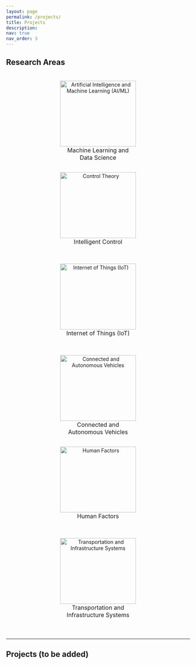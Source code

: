 ```yaml
---
layout: page
permalink: /projects/
title: Projects
description: 
nav: true
nav_order: 3
---
```

<h2 style="text-align: left;">Research Areas</h2>

<div style="text-align:center; display:flex; flex-wrap:wrap; justify-content:center; align-items:center;">
  <div style="margin: 6px; max-height: 360px;">
    <div style="width: 288px;">
      <figure>
        <img src="../../assets/img/projects_photo/AI-CV2.png" alt="Artificial Intelligence and Machine Learning (AI/ML)" style="width: 100%; height: 180px; display: block; margin: 0 auto;">
        <figcaption style="height: 30px; font-size: 16px; text-align: center; word-wrap: break-word;">Machine Learning and <br> Data Science</figcaption>
      </figure>
    </div>
  </div>
  <div style="margin: 6px; max-height: 360px;">
    <div style="width: 288px;">
      <figure>
        <img src="../../assets/img/projects_photo/control.jpg" alt="Control Theory" style="width: 100%; height: 180px; display: block; margin: 0 auto;">
        <figcaption style="height: 30px; font-size: 16px; text-align: center; word-wrap: break-word;">Intelligent Control</figcaption>
      </figure>
    </div>
  </div>
  <div style="margin: 6px; max-height: 360px;">
    <div style="width: 288px;">
      <figure>
        <img src="../../assets/img/projects_photo/IoT-2.png" alt="Internet of Things (IoT)" style="width: 100%; height: 180px; display: block; margin: 0 auto;">
        <figcaption style="height: 30px; font-size: 16px; text-align: center; word-wrap: break-word;">Internet of Things (IoT)</figcaption>
      </figure>
    </div>
  </div>
  <div style="margin: 6px; max-height: 360px;">
    <div style="width: 288px;">
      <figure>
        <img src="../../assets/img/projects_photo/CAV1.png" alt="Connected and Autonomous Vehicles" style="width: 100%; height: 180px; display: block; margin: 0 auto;">
        <figcaption style="height: 30px; font-size: 16px; text-align: center; word-wrap: break-word;">Connected and Autonomous Vehicles</figcaption>
      </figure>
    </div>
  </div>
  <div style="margin: 6px; max-height: 360px;">
    <div style="width: 288px;">
      <figure>
        <img src="../../assets/img/projects_photo/Picture1.png" alt="Human Factors" style="width: 100%; height: 180px; display: block; margin: 0 auto;">
        <figcaption style="height: 30px; font-size: 16px; text-align: center; word-wrap: break-word;">Human Factors</figcaption>
      </figure>
    </div>
  </div>
  <div style="margin: 6px; max-height: 360px;">
    <div style="width: 288px;">
      <figure>
        <img src="../../assets/img/projects_photo/city-2.png" alt="Transportation and Infrastructure Systems" style="width: 100%; height: 180px; display: block; margin: 0 auto;">
        <figcaption style="height: 30px; font-size: 16px; text-align: center; word-wrap: break-word;">Transportation and Infrastructure Systems</figcaption>
      </figure>
    </div>
  </div>
</div>

<br> <!-- 这里插入了一个换行标签 -->

---
<h2 style="text-align: left;">Projects (to be added)</h2>

<!-- <div style="border: 1px solid #ddd; padding: 10px; border-radius: 5px; display: flex;">
  <img src="../../assets/img/projects_photo/frank-GCQ.gif" style="width: 300px; height: 250px; margin-right: 20px;">
  <div>
    <h5><strong><span style="color: #B71C1C;">Graph neural network and reinforcement learning for multi-agent cooperative control of connected autonomous vehicles</span></strong></h5>
    <h6>Publication</h6>
    <ul>
      <li>Computer‐Aided Civil and Infrastructure Engineering, 2021, 36(7): 838-857.</li>
    </ul>
  </div>
</div>

<br>

<div style="border: 1px solid #ddd; padding: 10px; border-radius: 5px; display: flex;">
  <img src="../../assets/img/projects_photo/Paul-research.gif" style="width: 300px; height: 250px; margin-right: 20px;">
  <div>
    <h5><strong><span style="color: #B71C1C;">Leveraging the capabilities of connected and autonomous vehicles and multi-agent reinforcement learning to mitigate highway bottleneck congestion</span></strong></h5>
    <h6>Publication</h6>
    <ul>
      <li>Transportmetrica A: Transportation Science</li>
    </ul>
  </div>
</div>

<br>

<div style="border: 1px solid #ddd; padding: 10px; border-radius: 5px; display: flex;">
  <img src="../../assets/img/projects_photo/crash_avoidance.gif" style="width: 300px; height: 250px; margin-right: 20px;">
  <div>
    <h5><strong><span style="color: #B71C1C;">A cooperative crash avoidance framework forautonomous vehicle under collision-imminentsituations in mixed traffic stream</span></strong></h5>
    <h6>Publication</h6>
    <ul>
      <li>2021 IEEE International Intelligent Transportation Systems Conference (ITSC). IEEE, 2021: 1997-2002.</li>
    </ul>
  </div>
</div> -->





